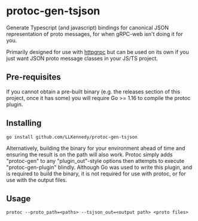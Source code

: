 # protoc-gen-tsjson

Generate Typescript (and javascript) bindings for canonical JSON representation of proto messages, for when gRPC-web isn't doing it for you.

Primarily designed for use with [httpgrpc](https://github.com/LLKennedy/httpgrpc) but can be used on its own if you just want JSON proto message classes in your JS/TS project.

## Pre-requisites

If you cannot obtain a pre-built binary (e.g. the releases section of this project, once it has some) you will require Go >= 1.16 to compile the protoc plugin.

## Installing

```
go install github.com/LLKennedy/protoc-gen-tsjson
```

Alternatively, building the binary for your environment ahead of time and ensuring the result is on the path will also work. Protoc simply adds "protoc-gen" to any "plugin_out"-style options then attempts to execute "protoc-gen-plugin" blindly. Although Go was used to write this plugin, and is required to build the binary, it is not required for use with protoc, or for use with the output files.

## Usage

```
protoc --proto_path=<paths> --tsjson_out=<output path> <proto files>
```